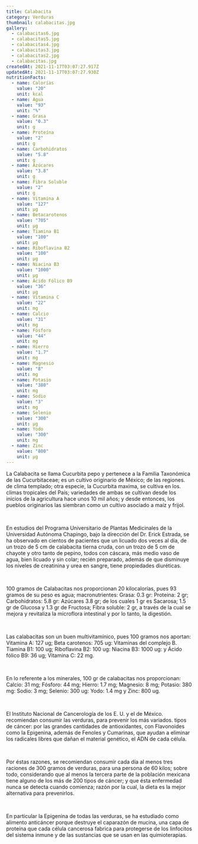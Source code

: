 ```yaml
---
title: Calabacita
category: Verduras
thumbnail: calabacitas.jpg
gallery:
  - calabacitas6.jpg
  - calabacitas5.jpg
  - calabacitas4.jpg
  - calabacitas3.jpg
  - calabacitas2.jpg
  - calabacitas.jpg
createdAt: 2021-11-17T03:07:27.917Z
updatedAt: 2021-11-17T03:07:27.930Z
nutritionFacts:
  - name: Calorías
    value: "20"
    unit: kcal
  - name: Agua
    value: "93"
    unit: "%"
  - name: Grasa
    value: "0.3"
    unit: g
  - name: Proteína
    value: "2"
    unit: g
  - name: Carbohidratos
    value: "5.8"
    unit: g
  - name: Azúcares
    value: "3.8"
    unit: g
  - name: Fibra Soluble
    value: "2"
    unit: g
  - name: Vitamina A
    value: "127"
    unit: µg
  - name: Betacarotenos
    value: "705"
    unit: µg
  - name: Tiamina B1
    value: "100"
    unit: µg
  - name: Riboflavina B2
    value: "100"
    unit: µg
  - name: Niacina B3
    value: "1000"
    unit: µg
  - name: Ácido Fólico B9
    value: "36"
    unit: µg
  - name: Vitamina C
    value: "22"
    unit: mg
  - name: Calcio
    value: "31"
    unit: mg
  - name: Fósforo
    value: "44"
    unit: mg
  - name: Hierro
    value: "1.7"
    unit: mg
  - name: Magnesio
    value: "8"
    unit: mg
  - name: Potasio
    value: "380"
    unit: mg
  - name: Sodio
    value: "3"
    unit: mg
  - name: Selenio
    value: "300"
    unit: µg
  - name: Yodo
    value: "300"
    unit: mg
  - name: Zinc
    value: "800"
    unit: µg
---
```

La Calabacita se llama Cucurbita pepo y pertenece a la Familia Taxonómica de las Cucurbitaceae; es un cultivo originario de México; de las regiones. de clima templado; otra especie, la Cucurbita maxima, se cultiva en los. climas tropicales del País; variedades de ambas se cultivan desde los inicios de la agricultura hace unos 10 mil años; y desde entonces, los pueblos originarios las siembran como un cultivo asociado a maíz y frijol.

<br/>

En estudios del Programa Universitario de Plantas Medicinales de la Universidad Autónoma Chapingo, bajo la dirección del Dr. Erick Estrada, se ha observado en cientos de pacientes que un licuado dos veces al día, de un trozo de 5 cm de calabacita tierna cruda, con un trozo de 5 cm de chayote y otro tanto de pepino, todos con cáscara, más medio vaso de agua, bien licuado y sin colar; recién preparado, además de que disminuye los niveles de creatinina y urea en sangre, tiene propiedades diuréticas.

<br/>

100 gramos de Calabacitas nos proporcionan 20 kilocalorías, pues 93 gramos de su peso es agua; macronutrientes: Grasa: 0.3 gr: Proteina: 2 gr; Carbohidratos: 5.8 gr: Azúcares 3.8 gr; de los cuales 1 gr es Sacarosa; 1.5 gr de Glucosa y 1.3 gr de Fructosa; Fibra soluble: 2 gr, a través de la cual se mejora y revitaliza la microflora intestinal y por lo tanto, la digestión.

<br/>

Las calabacitas son un buen multivitamínico, pues 100 gramos nos aportan: Vitamina A: 127 ug; Beta carotenos: 705 ug: Vitaminas del complejo B. Tiamina B1: 100 ug; Riboflavina B2: 100 ug: Niacina B3: 1000 ug: y Ácido fólico B9: 36 ug; Vitamina C: 22 mg.

<br/>

En lo referente a los minerales, 100 gr de calabacitas nos proporcionan: Calcio: 31 mg; Fósforo: 44 mg; Hierro: 1.7 mg; Magnesio: 8 mg; Potasio: 380 mg: Sodio: 3 mg; Selenio: 300 ug: Yodo: 1.4 mg y Zinc: 800 ug.

<br/>

El Instituto Nacional de Cancerología de los E. U. y el de México. recomiendan consumir las verduras, para prevenir los más variados. tipos de cáncer: por las grandes cantidades de antioxidantes, con Flavonoides como la Epigenina, además de Fenoles y Cumarinas, que ayudan a eliminar los radicales libres que dañan el material genético, el ADN de cada célula.

<br/>

Por éstas razones, se recomiendan consumir cada día al menos tres raciones de 300 gramos de verduras, para una persona de 60 kilos; sobre todo, considerando que al menos la tercera parte de la población mexicana tiene alguno de los más de 200 tipos de cáncer; y que ésta enfermedad nunca se detecta cuando comienza; razón por la cual, la dieta es la mejor alternativa para prevenirlos.

<br/>

En particular la Epigenina de todas las verduras, se ha estudiado como alimento anticáncer porque destruye el caparazón de mucina, una capa de proteína que cada célula cancerosa fabrica para protegerse de los linfocitos del sistema inmune y de las sustancias que se usan en las quimioterapias.